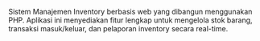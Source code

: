 Sistem Manajemen Inventory berbasis web yang dibangun menggunakan PHP. Aplikasi ini menyediakan fitur lengkap untuk mengelola stok barang, transaksi masuk/keluar, dan pelaporan inventory secara real-time.
